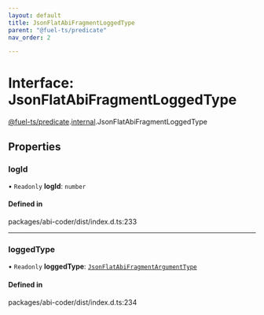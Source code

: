 ```yaml
---
layout: default
title: JsonFlatAbiFragmentLoggedType
parent: "@fuel-ts/predicate"
nav_order: 2

---
```


# Interface: JsonFlatAbiFragmentLoggedType

[@fuel-ts/predicate](../index.md).[internal](../namespaces/internal.md).JsonFlatAbiFragmentLoggedType

## Properties

### logId

• `Readonly` **logId**: `number`

#### Defined in

packages/abi-coder/dist/index.d.ts:233

___

### loggedType

• `Readonly` **loggedType**: [`JsonFlatAbiFragmentArgumentType`](internal-JsonFlatAbiFragmentArgumentType.md)

#### Defined in

packages/abi-coder/dist/index.d.ts:234
